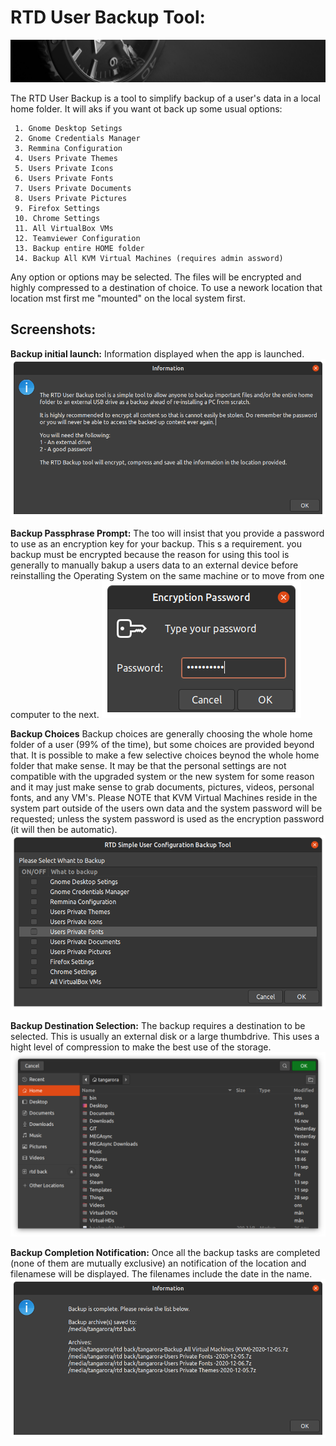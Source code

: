 # RTD User Backup Tool:

![link](/System_User_Backup/Media_files/header-time.jpg "Tool User Backup")

The RTD User Backup is a tool to simplify backup of a user's data in a local home folder. 
It will aks if you want ot back up some usual options:

 	

~~~~
 1. Gnome Desktop Setings
 2. Gnome Credentials Manager
 3. Remmina Configuration 
 4. Users Private Themes 
 5. Users Private Icons 
 6. Users Private Fonts  
 7. Users Private Documents 
 8. Users Private Pictures 
 9. Firefox Settings 
 10. Chrome Settings  
 11. All VirtualBox VMs 
 12. Teamviewer Configuration 
 13. Backup entire HOME folder
 14. Backup All KVM Virtual Machines (requires admin assword)
~~~~

Any option or options may be selected. The files will be encrypted and highly compressed to a destination of choice. 
To use a nework location that location mst first me "mounted" on the local system first. 

## Screenshots:

**Backup initial launch:**
Information displayed when the app is launched. 
![link](/System_User_Backup/Media_files/Scr1-d.png "Tool Backup initial launch")

**Backup Passphrase Prompt:**
The too will insist that you provide a password to use as an encryption key for your backup. This s a requirement.
you backup must be encrypted because the reason for using this tool is generally to manually bakup a users data to an 
external device before reinstalling the Operating System on the same machine or to move from one computer to the next. 
![link](/System_User_Backup/Media_files/Scr2-d.png "Tool Backup Passphrase Prompt")

**Backup Choices**
Backup choices are generally choosing the whole home folder of a user (99% of the time), but some choices are provided 
beyond that. It is possible to make a few selective choices beynod the whole home folder that make sense. It may be that the 
personal settings are not compatible with the upgraded system or the new system for some reason and it may just make sense to grab
documents, pictures, videos, personal fonts, and any VM's. Please NOTE that KVM Virtual Machines reside in the system part outside 
of the users own data and the system password will be requested; unless the system password is used as the encryption password (it will then be automatic).
![link](/System_User_Backup/Media_files/Scr3-d.png "Tool Backup Options")

**Backup Destination Selection:**
The backup requires a destination to be selected. This is usually an external disk or a large thumbdrive. This uses a hight level of
compression to make the best use of the storage. 
![link](/System_User_Backup/Media_files/Scr4-d.png "Tool Backup Destination Selection")

**Backup Completion Notification:**
Once all the backup tasks are completed (none of them are mutually exclusive) an notification of the location and filenamese 
will be displayed. The filenames include the date in the name. 
![link](/System_User_Backup/Media_files/Scr5-d.png "Tool Backup Completion Notification")

   

